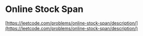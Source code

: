 # Online Stock Span

[https://leetcode.com/problems/online-stock-span/description/](https://leetcode.com/problems/online-stock-span/description/)
